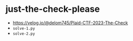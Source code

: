 # just-the-check-please

- https://velog.io/@delom745/Plaid-CTF-2023-The-Check
- `solve-1.py`
- `solve-2.py`
